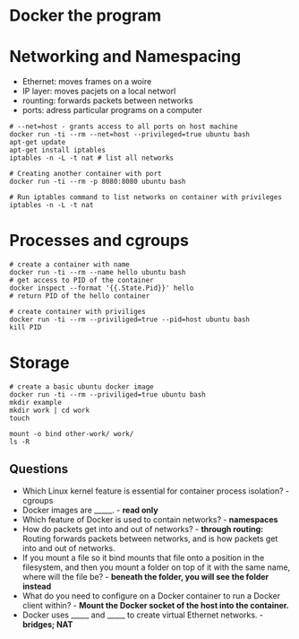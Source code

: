 # Docker the program

# Networking and Namespacing
- Ethernet: moves frames on a woire
- IP layer: moves pacjets on a local networl
- rounting: forwards packets between networks
- ports: adress particular programs on a computer

```
# --net=host - grants access to all ports on host machine
docker run -ti --rm --net=host --privileged=true ubuntu bash
apt-get update
apt-get install iptables
iptables -n -L -t nat # list all networks

# Creating another container with port
docker run -ti --rm -p 8080:8080 ubuntu bash

# Run iptables command to list networks on container with privileges
iptables -n -L -t nat
```
# Processes and cgroups
```
# create a container with name
docker run -ti --rm --name hello ubuntu bash
# get access to PID of the container
docker inspect --format '{{.State.Pid}}' hello
# return PID of the hello container

# create container with priviliges
docker run -ti --rm --priviliged=true --pid=host ubuntu bash
kill PID
```
# Storage
```docker
# create a basic ubuntu docker image
docker run -ti --rm --priviliged=true ubuntu bash
mkdir example
mkdir work | cd work
touch

mount -o bind other-work/ work/
ls -R
```
## Questions
- Which Linux kernel feature is essential for container process isolation? - cgroups
- Docker images are _____. - **read only**
- Which feature of Docker is used to contain networks? - **namespaces**
- How do packets get into and out of networks? - **through routing:** Routing forwards packets between networks, and is how packets get into and out of networks.
- If you mount a file so it bind mounts that file onto a position in the filesystem, and then you mount a folder on top of it with the same name, where will the file be? - **beneath the folder, you will see the folder instead**
- What do you need to configure on a Docker container to run a Docker client within? - **Mount the Docker socket of the host into the container.**
- Docker uses _____ and _____ to create virtual Ethernet networks. - **bridges; NAT**





